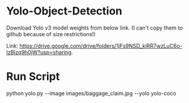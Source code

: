 # Yolo-Object-Detection

Download Yolo v3 model weights from below link. (I can't copy them to github because of size restrictions!)

Link: https://drive.google.com/drive/folders/1jFs9NSD_kiRR7wzLuC6o-IzBjzq9h0jW?usp=sharing.

# Run Script
python yolo.py --image images/baggage_claim.jpg --yolo yolo-coco


